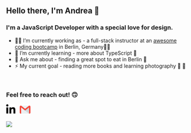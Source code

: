 ## Hello there, I'm Andrea 🐣

### I'm a JavaScript Developer with a special love for design.

-   👩‍🏫 I’m currently working as - a full-stack instructor at an [awesome coding bootcamp](https://www.spiced-academy.com/en) in Berlin, Germany👩‍💻
-   🌱 I’m currently learning - more about TypeScript 👀
-   💬 Ask me about - finding a great spot to eat in Berlin 🍝
-   ⚡ My current goal - reading more books and learning photography 📖 📸

<br />

### Feel free to reach out! 🙃

[<img align="left" alt="linkedin" width="25px" src="assets/linkedin.png" />](https://www.linkedin.com/in/a-arias/)&nbsp;&nbsp;&nbsp;[<img alt="email" width="29px" src="assets/gmail.png" />](mailto:andrea@spiced-academy.com)

![](https://komarev.com/ghpvc/?username=ariasdrea&color=blue&style=plastic&label=👀)
